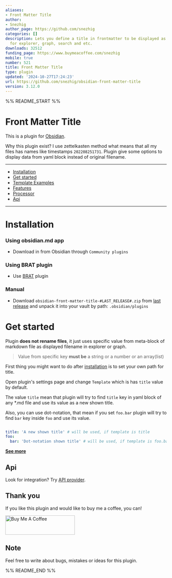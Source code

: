 ```yaml
---
aliases:
- Front Matter Title
author:
- Snezhig
author_page: https://github.com/snezhig
categories: []
description: Lets you define a title in frontmatter to be displayed as the filename
  for explorer, graph, search and etc.
downloads: 32512
funding_page: https://www.buymeacoffee.com/snezhig
mobile: true
number: 521
title: Front Matter Title
type: plugin
updated: '2024-10-27T17:24:23'
url: https://github.com/snezhig/obsidian-front-matter-title
version: 3.12.0
---
```


%% README_START %%

# Front Matter Title

This is a plugin for [Obsidian](https://obsidian.md).

Why this plugin exist? I use zettelkasten method what means that all my files has names like timestamps `202208251731`.
Plugin give some options to display data from yaml block instead of original filename.

---

- [Installation](#installation)
- [Get started](#get-started)
- [Template Examples](./docs/TemplateExamples.md)
- [Features](./docs/Features.md)
- [Processor](./docs/Processor.md)
- [Api](#api)

---

# Installation

### Using obsidian.md app

* Download in from Obsidian through `Community plugins`

### Using BRAT plugin

* Use [BRAT](https://github.com/TfTHacker/obsidian42-brat) plugin

### Manual

* Download `obsidian-front-matter-title-#LAST_RELEASE#.zip`
  from [last release](https://github.com/Snezhig/obsidian-front-matter-title/releases/latest/) and unpack it into your
  vault by path: `.obsidian/plugins`

# Get started

Plugin **does not rename files**,
it just uses specific value from meta-block of markdown file as displayed filename in explorer or graph.

> Value from specific key **must be** a string or a number or an array(list)

First thing you might want to do after [installation](#installation) is to set your own path for title.

Open plugin's settings page and change `Template` which is has `title` value by default.

The value `title` mean that plugin will try to find `title` key in yaml block of any *.md file and use its value as a
new shown title.

Also, you can use dot-notation, that mean if you set `foo.bar` plugin will try to find `bar` key inside `foo` and use
its value.

```yaml

title: 'A new shown title' # will be used, if template is title 
foo:
  bar: 'Dot-notation shown title' # will be used, if template is foo.bar
```

[**See more**](./docs/TemplateExamples.md)

## Api

Look for integration? Try [API provider](https://github.com/Snezhig/front-matter-plguin-api-provider).

## Thank you

If you like this plugin and would like to buy me a coffee, you can!

<a href="https://www.buymeacoffee.com/snezhig" target="_blank">
<img src="https://cdn.buymeacoffee.com/buttons/v2/default-violet.png" alt="Buy Me A Coffee" style="height: 60px !important;width: 217px !important;" >
</a>

## Note

Feel free to write about bugs, mistakes or ideas for this plugin.


%% README_END %%